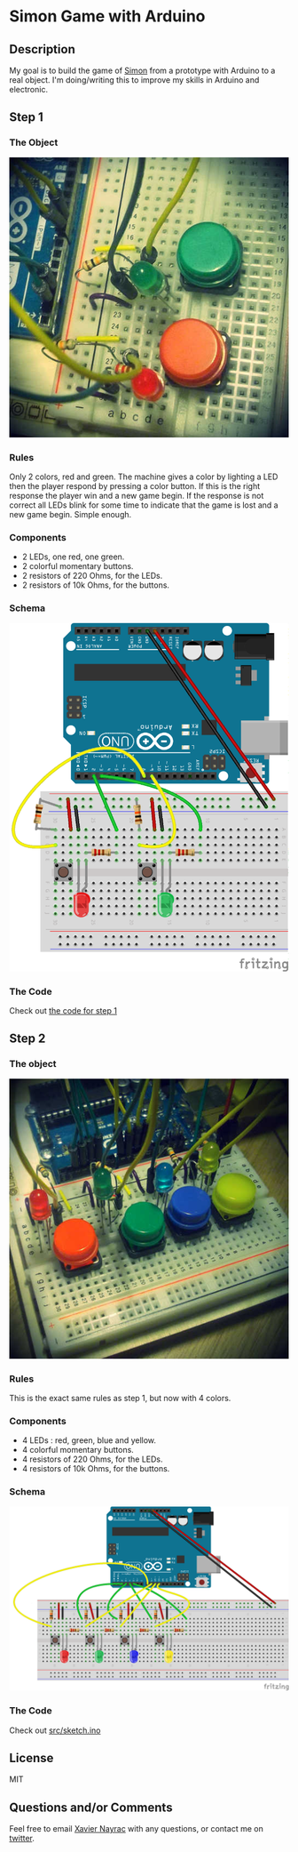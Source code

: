 Simon Game with Arduino
============================

Description
-----------

My goal is to build the game of [Simon](http://en.wikipedia.org/wiki/Simon_%28game%29)
from a prototype with Arduino to a real object. I'm doing/writing this to
improve my skills in Arduino and electronic.

Step 1
------

### The Object

![Simon Step 1](images/simon-1.jpg)

### Rules

Only 2 colors, red and green. The machine gives a color by lighting a LED then
the player respond by pressing a color button. If this is the right response
the player win and a new game begin. If the response is not correct all LEDs
blink for some time to indicate that the game is lost and a new game
begin. Simple enough.


### Components

- 2 LEDs, one red, one green.
- 2 colorful momentary buttons.
- 2 resistors of 220 Ohms, for the LEDs.
- 2 resistors of 10k Ohms, for the buttons.

### Schema

![Step 1 schema](images/step1_bb.png)

### The Code

Check out [the code for step 1](https://github.com/lkdjiin/simon-with-arduino/releases/tag/step01)

## Step 2

### The object

![Simon Step 2](images/simon-2_512.jpg)

### Rules

This is the exact same rules as step 1, but now with 4 colors.

### Components

- 4 LEDs : red, green, blue and yellow.
- 4 colorful momentary buttons.
- 4 resistors of 220 Ohms, for the LEDs.
- 4 resistors of 10k Ohms, for the buttons.

### Schema

![Step 2 schema](images/step2_bb.png)

### The Code

Check out [src/sketch.ino](src/sketch.ino)

License
-------

MIT

Questions and/or Comments
-------------------------

Feel free to email [Xavier Nayrac](mailto:xavier.nayrac@gmail.com) with any
questions, or contact me on [twitter](https://twitter.com/lkdjiin).
